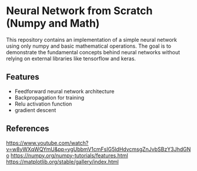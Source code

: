 # Neural Network from Scratch (Numpy and Math)

This repository contains an implementation of a simple neural network using only numpy and basic mathematical operations. The goal is to demonstrate the fundamental concepts behind neural networks without relying on external libraries like tensorflow and keras.

## Features

- Feedforward neural network architecture
- Backpropagation for training
- Relu activation function
- gradient descent

## References

https://www.youtube.com/watch?v=w8yWXqWQYmU&pp=ygUbbmV1cmFsIG5ldHdvcmsgZnJvbSBzY3JhdGNo
https://numpy.org/numpy-tutorials/features.html
https://matplotlib.org/stable/gallery/index.html



   
